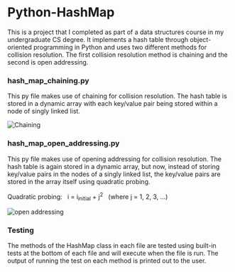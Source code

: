 # Python-HashMap
This is a project that I completed as part of a data structures course in my undergraduate CS degree. It implements a hash table through object-oriented programming in Python and uses two different methods for collision resolution. The first collision resolution method is chaining and the second is open addressing.

### hash_map_chaining.py
This py file makes use of chaining for collision resolution. The hash table is stored in a dynamic array with each key/value pair being stored within a node of singly linked list. 

![Chaining](https://user-images.githubusercontent.com/13329400/170104841-ad2d3198-7a2d-494a-8e61-f612d37b4896.jpg)

### hash_map_open_addressing.py
This py file makes use of opening addressing for collision resolution. The hash table is again stored in a dynamic array, but now, instead of storing key/value pairs in the nodes of a singly linked list, the key/value pairs are stored in the array itself using quadratic probing.

Quadratic probing: &nbsp; i = i<sub>initial</sub> + j<sup>2</sup> &nbsp; (where j = 1, 2, 3, …)

![open addressing](https://user-images.githubusercontent.com/13329400/170104957-914031b1-7e90-4b77-acfb-f244a61f5886.jpg)

### Testing
The methods of the HashMap class in each file are tested using built-in tests at the bottom of each file and will execute when the file is run. The output of running the test on each method is printed out to the user.  
